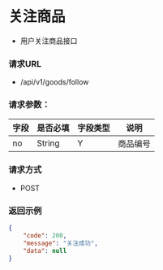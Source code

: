 # 关注商品

* 用户关注商品接口

### 请求URL

* /api/v1/goods/follow

### 请求参数：

| 字段 | 是否必填   | 字段类型 | 说明   |
|----|--------|------|------|
| no | String | Y    | 商品编号 |



### 请求方式
* POST

### 返回示例

```json
{
    "code": 200,
    "message": "关注成功",
    "data": null
}
```
